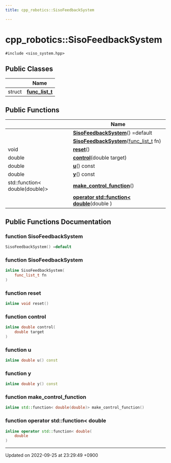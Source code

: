 ```yaml
---
title: cpp_robotics::SisoFeedbackSystem

---
```


# cpp_robotics::SisoFeedbackSystem






`#include <siso_system.hpp>`

## Public Classes

|                | Name           |
| -------------- | -------------- |
| struct | **[func_list_t](/cpp_robotics/doxybook/Classes/structcpp__robotics_1_1SisoFeedbackSystem_1_1func__list__t/)**  |

## Public Functions

|                | Name           |
| -------------- | -------------- |
| | **[SisoFeedbackSystem](/cpp_robotics/doxybook/Classes/classcpp__robotics_1_1SisoFeedbackSystem/#function-sisofeedbacksystem)**() =default |
| | **[SisoFeedbackSystem](/cpp_robotics/doxybook/Classes/classcpp__robotics_1_1SisoFeedbackSystem/#function-sisofeedbacksystem)**([func_list_t](/cpp_robotics/doxybook/Classes/structcpp__robotics_1_1SisoFeedbackSystem_1_1func__list__t/) fn) |
| void | **[reset](/cpp_robotics/doxybook/Classes/classcpp__robotics_1_1SisoFeedbackSystem/#function-reset)**() |
| double | **[control](/cpp_robotics/doxybook/Classes/classcpp__robotics_1_1SisoFeedbackSystem/#function-control)**(double target) |
| double | **[u](/cpp_robotics/doxybook/Classes/classcpp__robotics_1_1SisoFeedbackSystem/#function-u)**() const |
| double | **[y](/cpp_robotics/doxybook/Classes/classcpp__robotics_1_1SisoFeedbackSystem/#function-y)**() const |
| std::function< double(double)> | **[make_control_function](/cpp_robotics/doxybook/Classes/classcpp__robotics_1_1SisoFeedbackSystem/#function-make-control-function)**() |
| | **[operator std::function< double](/cpp_robotics/doxybook/Classes/classcpp__robotics_1_1SisoFeedbackSystem/#function-operator-stdfunction<-double)**(double ) |

## Public Functions Documentation

### function SisoFeedbackSystem

```cpp
SisoFeedbackSystem() =default
```


### function SisoFeedbackSystem

```cpp
inline SisoFeedbackSystem(
    func_list_t fn
)
```


### function reset

```cpp
inline void reset()
```


### function control

```cpp
inline double control(
    double target
)
```


### function u

```cpp
inline double u() const
```


### function y

```cpp
inline double y() const
```


### function make_control_function

```cpp
inline std::function< double(double)> make_control_function()
```


### function operator std::function< double

```cpp
inline operator std::function< double(
    double 
)
```


-------------------------------

Updated on 2022-09-25 at 23:29:49 +0900